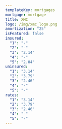 ```yaml
---
templateKey: mortgages
mortgage: mortgage
title: XMC
logo: /img/xmc_logo.png
amortization: "25"
isFeatured: false
insured:
  "1": "-"
  "2": "-"
  "3": "2.14"
  "4": "-"
  "5": "2.04"
uninsured:
  "1": "3.14"
  "2": "3.79"
  "3": "2.46"
  "4": "-"
  "5": "-"
rates:
  "1": "3.14"
  "2": "3.79"
  "3": "2.46"
  "4": "-"
  "5": "-"
---
```

